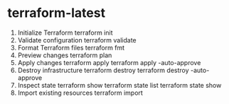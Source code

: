 # terraform-latest
 
1. Initialize Terraform
 terraform init
2. Validate configuration
 terraform validate
3. Format Terraform files
 terraform fmt
4. Preview changes
 terraform plan
5. Apply changes
 terraform apply
 terraform apply -auto-approve
6. Destroy infrastructure
 terraform destroy
 terraform destroy -auto-approve
7. Inspect state
 terraform show
 terraform state list
 terraform state show <resource>
8. Import existing resources
 terraform import <resource> <id>
